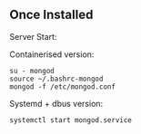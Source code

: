 ## Once Installed

Server Start:

Containerised version:

```
su - mongod
source ~/.bashrc-mongod
mongod -f /etc/mongod.conf
```

Systemd + dbus version:

```
systemctl start mongod.service
```
